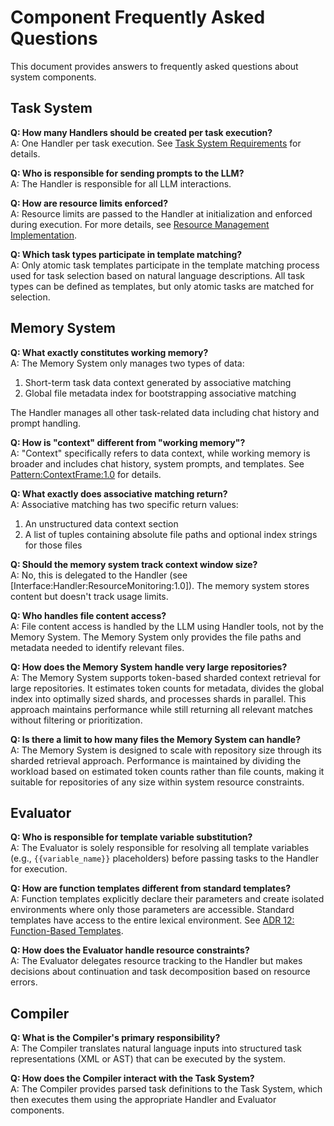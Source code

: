 # Component Frequently Asked Questions
    
This document provides answers to frequently asked questions about system components.
    
## Task System
    
**Q: How many Handlers should be created per task execution?**  
A: One Handler per task execution. See [Task System Requirements](../../components/task-system/spec/requirements.md) for details.
    
**Q: Who is responsible for sending prompts to the LLM?**  
A: The Handler is responsible for all LLM interactions.
    
**Q: How are resource limits enforced?**  
A: Resource limits are passed to the Handler at initialization and enforced during execution. For more details, see [Resource Management Implementation](../../components/task-system/impl/resource-management.md).
    
**Q: Which task types participate in template matching?**  
A: Only atomic task templates participate in the template matching process used for task selection based on natural language descriptions. All task types can be defined as templates, but only atomic tasks are matched for selection.
    
## Memory System
    
**Q: What exactly constitutes working memory?**  
A: The Memory System only manages two types of data:
1. Short-term task data context generated by associative matching
2. Global file metadata index for bootstrapping associative matching
    
The Handler manages all other task-related data including chat history and prompt handling.
    
**Q: How is "context" different from "working memory"?**  
A: "Context" specifically refers to data context, while working memory is broader and includes chat history, system prompts, and templates. See [Pattern:ContextFrame:1.0](../../system/architecture/patterns/context-frames.md) for details.
    
**Q: What exactly does associative matching return?**  
A: Associative matching has two specific return values:
1. An unstructured data context section
2. A list of tuples containing absolute file paths and optional index strings for those files
    
**Q: Should the memory system track context window size?**  
A: No, this is delegated to the Handler (see [Interface:Handler:ResourceMonitoring:1.0]). The memory system stores content but doesn't track usage limits.
    
**Q: Who handles file content access?**  
A: File content access is handled by the LLM using Handler tools, not by the Memory System. The Memory System only provides the file paths and metadata needed to identify relevant files.

**Q: How does the Memory System handle very large repositories?**  
A: The Memory System supports token-based sharded context retrieval for large repositories. It estimates token counts for metadata, divides the global index into optimally sized shards, and processes shards in parallel. This approach maintains performance while still returning all relevant matches without filtering or prioritization.

**Q: Is there a limit to how many files the Memory System can handle?**  
A: The Memory System is designed to scale with repository size through its sharded retrieval approach. Performance is maintained by dividing the workload based on estimated token counts rather than file counts, making it suitable for repositories of any size within system resource constraints.
    
## Evaluator
    
**Q: Who is responsible for template variable substitution?**  
A: The Evaluator is solely responsible for resolving all template variables (e.g., `{{variable_name}}` placeholders) before passing tasks to the Handler for execution.
    
**Q: How are function templates different from standard templates?**  
A: Function templates explicitly declare their parameters and create isolated environments where only those parameters are accessible. Standard templates have access to the entire lexical environment. See [ADR 12: Function-Based Templates](../../system/architecture/decisions/completed/012-function-based-templates.md).
    
**Q: How does the Evaluator handle resource constraints?**  
A: The Evaluator delegates resource tracking to the Handler but makes decisions about continuation and task decomposition based on resource errors.
    
## Compiler
    
**Q: What is the Compiler's primary responsibility?**  
A: The Compiler translates natural language inputs into structured task representations (XML or AST) that can be executed by the system.
    
**Q: How does the Compiler interact with the Task System?**  
A: The Compiler provides parsed task definitions to the Task System, which then executes them using the appropriate Handler and Evaluator components.
